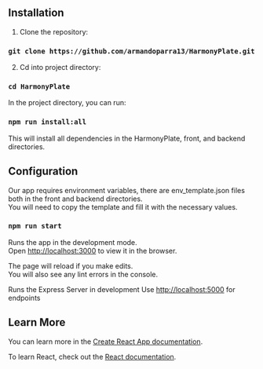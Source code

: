 ## Installation

1. Clone the repository:
### `git clone https://github.com/armandoparra13/HarmonyPlate.git`

2. Cd into project directory:
### `cd HarmonyPlate`

In the project directory, you can run:

### `npm run install:all`

This will install all dependencies in the HarmonyPlate, front, and backend directories.

## Configuration

Our app requires environment variables, there are env_template.json files both in the front and backend directories.\
You will need to copy the template and fill it with the necessary values.

### `npm run start`

Runs the app in the development mode.\
Open [http://localhost:3000](http://localhost:3000) to view it in the browser.

The page will reload if you make edits.\
You will also see any lint errors in the console.

Runs the Express Server in development
Use [http://localhost:5000](http://localhost:5000) for endpoints


## Learn More

You can learn more in the [Create React App documentation](https://facebook.github.io/create-react-app/docs/getting-started).

To learn React, check out the [React documentation](https://reactjs.org/).
